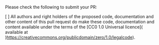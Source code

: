 

Please check the following to submit your PR:

[ ] All authors and right holders of the proposed code, documentation and other content of this pull request do make these code, documentation and content available under the terms of the [CC0 1.0 Universal licence]( available at )https://creativecommons.org/publicdomain/zero/1.0/legalcode).


